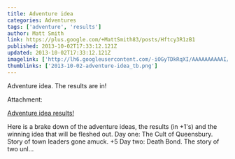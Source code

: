 ```yaml
---
title: Adventure idea
categories: Adventures
tags: ['adventure', 'results']
author: Matt Smith
link: https://plus.google.com/+MattSmith83/posts/Hftcy3R1zB1
published: 2013-10-02T17:33:12.121Z
updated: 2013-10-02T17:33:12.121Z
imagelink: ['http://lh6.googleusercontent.com/-iOGyTDkRqXI/AAAAAAAAAAI/AAAAAAAAAEw/QDXE7b3AdsM/s512-c/photo.jpg']
thumblinks: ['2013-10-02-adventure-idea_tb.png']
---
```


Adventure idea. The results are in!


Attachment:

<a href='http://playtofindout.blogspot.com/2013/10/adventure-idea-results.html'>Adventure idea results!</a>


Here is a brake down of the adventure ideas, the results (in +1's) and the winning idea that will be fleshed out. Day one: The Cult of Queensbury. Story of town leaders gone amuck. +5 Day two: Death Bond. The story of two unl...